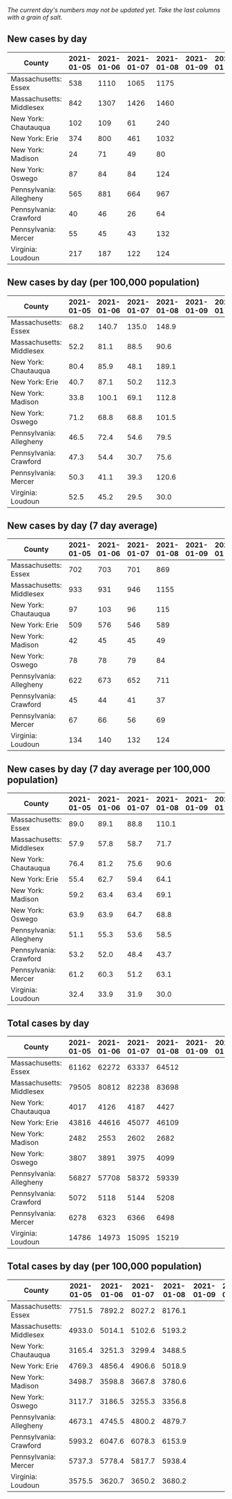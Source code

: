 _The current day's numbers may not be updated yet. Take the last columns with a grain of salt._
## New cases by day

| County | 2021-01-05 | 2021-01-06 | 2021-01-07 | 2021-01-08 | 2021-01-09 | 2021-01-10 | 2021-01-11 |
| --- | --- | --- | --- | --- | --- | --- | --- |
| Massachusetts: Essex | 538 | 1110 | 1065 | 1175 |  |  |  |
| Massachusetts: Middlesex | 842 | 1307 | 1426 | 1460 |  |  |  |
| New York: Chautauqua | 102 | 109 | 61 | 240 |  |  |  |
| New York: Erie | 374 | 800 | 461 | 1032 |  |  |  |
| New York: Madison | 24 | 71 | 49 | 80 |  |  |  |
| New York: Oswego | 87 | 84 | 84 | 124 |  |  |  |
| Pennsylvania: Allegheny | 565 | 881 | 664 | 967 |  |  |  |
| Pennsylvania: Crawford | 40 | 46 | 26 | 64 |  |  |  |
| Pennsylvania: Mercer | 55 | 45 | 43 | 132 |  |  |  |
| Virginia: Loudoun | 217 | 187 | 122 | 124 |  |  |  |

## New cases by day (per 100,000 population)

| County | 2021-01-05 | 2021-01-06 | 2021-01-07 | 2021-01-08 | 2021-01-09 | 2021-01-10 | 2021-01-11 |
| --- | --- | --- | --- | --- | --- | --- | --- |
| Massachusetts: Essex | 68.2 | 140.7 | 135.0 | 148.9 |  |  |  |
| Massachusetts: Middlesex | 52.2 | 81.1 | 88.5 | 90.6 |  |  |  |
| New York: Chautauqua | 80.4 | 85.9 | 48.1 | 189.1 |  |  |  |
| New York: Erie | 40.7 | 87.1 | 50.2 | 112.3 |  |  |  |
| New York: Madison | 33.8 | 100.1 | 69.1 | 112.8 |  |  |  |
| New York: Oswego | 71.2 | 68.8 | 68.8 | 101.5 |  |  |  |
| Pennsylvania: Allegheny | 46.5 | 72.4 | 54.6 | 79.5 |  |  |  |
| Pennsylvania: Crawford | 47.3 | 54.4 | 30.7 | 75.6 |  |  |  |
| Pennsylvania: Mercer | 50.3 | 41.1 | 39.3 | 120.6 |  |  |  |
| Virginia: Loudoun | 52.5 | 45.2 | 29.5 | 30.0 |  |  |  |

## New cases by day (7 day average)

| County | 2021-01-05 | 2021-01-06 | 2021-01-07 | 2021-01-08 | 2021-01-09 | 2021-01-10 | 2021-01-11 |
| --- | --- | --- | --- | --- | --- | --- | --- |
| Massachusetts: Essex | 702 | 703 | 701 | 869 |  |  |  |
| Massachusetts: Middlesex | 933 | 931 | 946 | 1155 |  |  |  |
| New York: Chautauqua | 97 | 103 | 96 | 115 |  |  |  |
| New York: Erie | 509 | 576 | 546 | 589 |  |  |  |
| New York: Madison | 42 | 45 | 45 | 49 |  |  |  |
| New York: Oswego | 78 | 78 | 79 | 84 |  |  |  |
| Pennsylvania: Allegheny | 622 | 673 | 652 | 711 |  |  |  |
| Pennsylvania: Crawford | 45 | 44 | 41 | 37 |  |  |  |
| Pennsylvania: Mercer | 67 | 66 | 56 | 69 |  |  |  |
| Virginia: Loudoun | 134 | 140 | 132 | 124 |  |  |  |

## New cases by day (7 day average per 100,000 population)

| County | 2021-01-05 | 2021-01-06 | 2021-01-07 | 2021-01-08 | 2021-01-09 | 2021-01-10 | 2021-01-11 |
| --- | --- | --- | --- | --- | --- | --- | --- |
| Massachusetts: Essex | 89.0 | 89.1 | 88.8 | 110.1 |  |  |  |
| Massachusetts: Middlesex | 57.9 | 57.8 | 58.7 | 71.7 |  |  |  |
| New York: Chautauqua | 76.4 | 81.2 | 75.6 | 90.6 |  |  |  |
| New York: Erie | 55.4 | 62.7 | 59.4 | 64.1 |  |  |  |
| New York: Madison | 59.2 | 63.4 | 63.4 | 69.1 |  |  |  |
| New York: Oswego | 63.9 | 63.9 | 64.7 | 68.8 |  |  |  |
| Pennsylvania: Allegheny | 51.1 | 55.3 | 53.6 | 58.5 |  |  |  |
| Pennsylvania: Crawford | 53.2 | 52.0 | 48.4 | 43.7 |  |  |  |
| Pennsylvania: Mercer | 61.2 | 60.3 | 51.2 | 63.1 |  |  |  |
| Virginia: Loudoun | 32.4 | 33.9 | 31.9 | 30.0 |  |  |  |

## Total cases by day

| County | 2021-01-05 | 2021-01-06 | 2021-01-07 | 2021-01-08 | 2021-01-09 | 2021-01-10 | 2021-01-11 |
| --- | --- | --- | --- | --- | --- | --- | --- |
| Massachusetts: Essex | 61162 | 62272 | 63337 | 64512 |  |  |  |
| Massachusetts: Middlesex | 79505 | 80812 | 82238 | 83698 |  |  |  |
| New York: Chautauqua | 4017 | 4126 | 4187 | 4427 |  |  |  |
| New York: Erie | 43816 | 44616 | 45077 | 46109 |  |  |  |
| New York: Madison | 2482 | 2553 | 2602 | 2682 |  |  |  |
| New York: Oswego | 3807 | 3891 | 3975 | 4099 |  |  |  |
| Pennsylvania: Allegheny | 56827 | 57708 | 58372 | 59339 |  |  |  |
| Pennsylvania: Crawford | 5072 | 5118 | 5144 | 5208 |  |  |  |
| Pennsylvania: Mercer | 6278 | 6323 | 6366 | 6498 |  |  |  |
| Virginia: Loudoun | 14786 | 14973 | 15095 | 15219 |  |  |  |

## Total cases by day (per 100,000 population)

| County | 2021-01-05 | 2021-01-06 | 2021-01-07 | 2021-01-08 | 2021-01-09 | 2021-01-10 | 2021-01-11 |
| --- | --- | --- | --- | --- | --- | --- | --- |
| Massachusetts: Essex | 7751.5 | 7892.2 | 8027.2 | 8176.1 |  |  |  |
| Massachusetts: Middlesex | 4933.0 | 5014.1 | 5102.6 | 5193.2 |  |  |  |
| New York: Chautauqua | 3165.4 | 3251.3 | 3299.4 | 3488.5 |  |  |  |
| New York: Erie | 4769.3 | 4856.4 | 4906.6 | 5018.9 |  |  |  |
| New York: Madison | 3498.7 | 3598.8 | 3667.8 | 3780.6 |  |  |  |
| New York: Oswego | 3117.7 | 3186.5 | 3255.3 | 3356.8 |  |  |  |
| Pennsylvania: Allegheny | 4673.1 | 4745.5 | 4800.2 | 4879.7 |  |  |  |
| Pennsylvania: Crawford | 5993.2 | 6047.6 | 6078.3 | 6153.9 |  |  |  |
| Pennsylvania: Mercer | 5737.3 | 5778.4 | 5817.7 | 5938.4 |  |  |  |
| Virginia: Loudoun | 3575.5 | 3620.7 | 3650.2 | 3680.2 |  |  |  |

